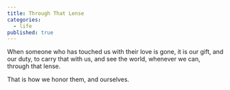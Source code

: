 ```yaml
---
title: Through That Lense
categories:
  - life
published: true
---
```


When someone
who has touched us
with their love
is gone,
it is our gift,
and our duty,
to carry that with us,
and see the world,
whenever we can,
through that lense.

That is how
we honor them,
and ourselves.
